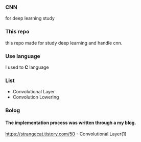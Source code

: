 ### CNN
for deep learning study

### This repo
this repo made for study deep learning and handle cnn.

### Use language
I used to <strong>C</strong> language

### List
- Convolutional Layer
- Convolution Lowering

### Bolog
#### The implementation process was written through a my blog.
https://strangecat.tistory.com/50 - Convolutional Layer(1)
